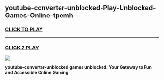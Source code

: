 
## youtube-converter-unblocked-Play-Unblocked-Games-Online-tpemh
<h3>
<a href="https://premium76.site?title=youtube-converter-unblocked&ref=25A">CLICK TO PLAY</a></h3>
<hr>

<h3>
<a href="https://premium76.site?title=youtube-converter-unblocked&ref=25A">CLICK 2 PLAY</a>
  
</h3>

<a href="https://premium76.site?title=youtube-converter-unblocked&ref=25A"><img src="https://clearcache.store/games.png"></a>


**youtube-converter-unblocked games unblocked: Your Gateway to Fun and Accessible Online Gaming**
